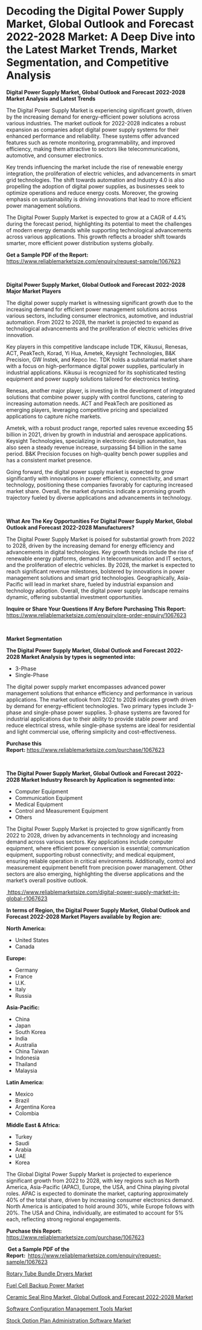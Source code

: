 <p><h1>Decoding the Digital Power Supply Market, Global Outlook and Forecast 2022-2028 Market: A Deep Dive into the Latest Market Trends, Market Segmentation, and Competitive Analysis</h1></p><p><strong>Digital Power Supply Market, Global Outlook and Forecast 2022-2028 Market Analysis and Latest Trends</strong></p>
<p><p>The Digital Power Supply Market is experiencing significant growth, driven by the increasing demand for energy-efficient power solutions across various industries. The market outlook for 2022-2028 indicates a robust expansion as companies adopt digital power supply systems for their enhanced performance and reliability. These systems offer advanced features such as remote monitoring, programmability, and improved efficiency, making them attractive to sectors like telecommunications, automotive, and consumer electronics.</p><p>Key trends influencing the market include the rise of renewable energy integration, the proliferation of electric vehicles, and advancements in smart grid technologies. The shift towards automation and Industry 4.0 is also propelling the adoption of digital power supplies, as businesses seek to optimize operations and reduce energy costs. Moreover, the growing emphasis on sustainability is driving innovations that lead to more efficient power management solutions.</p><p>The Digital Power Supply Market is expected to grow at a CAGR of 4.4% during the forecast period, highlighting its potential to meet the challenges of modern energy demands while supporting technological advancements across various applications. This growth reflects a broader shift towards smarter, more efficient power distribution systems globally.</p></p>
<p><strong>Get a Sample PDF of the Report:&nbsp;</strong> <a href="https://www.reliablemarketsize.com/enquiry/request-sample/1067623?utm_campaign=1140&utm_medium=2&utm_source=Github&utm_content=ia&utm_term=04122024&utm_id=digital-power-supply-market-global-outlook-and-forecast-2022-2028">https://www.reliablemarketsize.com/enquiry/request-sample/1067623</a></p>
<p>&nbsp;</p>
<p><strong>Digital Power Supply Market, Global Outlook and Forecast 2022-2028 Major Market Players</strong></p>
<p><p>The digital power supply market is witnessing significant growth due to the increasing demand for efficient power management solutions across various sectors, including consumer electronics, automotive, and industrial automation. From 2022 to 2028, the market is projected to expand as technological advancements and the proliferation of electric vehicles drive innovation. </p><p>Key players in this competitive landscape include TDK, Kikusui, Renesas, ACT, PeakTech, Korad, Yi Hua, Ametek, Keysight Technologies, B&K Precision, GW Instek, and Kepco Inc. TDK holds a substantial market share with a focus on high-performance digital power supplies, particularly in industrial applications. Kikusui is recognized for its sophisticated testing equipment and power supply solutions tailored for electronics testing.</p><p>Renesas, another major player, is investing in the development of integrated solutions that combine power supply with control functions, catering to increasing automation needs. ACT and PeakTech are positioned as emerging players, leveraging competitive pricing and specialized applications to capture niche markets.</p><p>Ametek, with a robust product range, reported sales revenue exceeding $5 billion in 2021, driven by growth in industrial and aerospace applications. Keysight Technologies, specializing in electronic design automation, has also seen a steady revenue increase, surpassing $4 billion in the same period. B&K Precision focuses on high-quality bench power supplies and has a consistent market presence.</p><p>Going forward, the digital power supply market is expected to grow significantly with innovations in power efficiency, connectivity, and smart technology, positioning these companies favorably for capturing increased market share. Overall, the market dynamics indicate a promising growth trajectory fueled by diverse applications and advancements in technology.</p></p>
<p>&nbsp;</p>
<p><strong>What Are The Key Opportunities For Digital Power Supply Market, Global Outlook and Forecast 2022-2028 Manufacturers?</strong></p>
<p><p>The Digital Power Supply Market is poised for substantial growth from 2022 to 2028, driven by the increasing demand for energy efficiency and advancements in digital technologies. Key growth trends include the rise of renewable energy platforms, demand in telecommunication and IT sectors, and the proliferation of electric vehicles. By 2028, the market is expected to reach significant revenue milestones, bolstered by innovations in power management solutions and smart grid technologies. Geographically, Asia-Pacific will lead in market share, fueled by industrial expansion and technology adoption. Overall, the digital power supply landscape remains dynamic, offering substantial investment opportunities.</p></p>
<p><strong>Inquire or Share Your Questions If Any Before Purchasing This Report:</strong> <a href="https://www.reliablemarketsize.com/enquiry/pre-order-enquiry/1067623?utm_campaign=1140&utm_medium=2&utm_source=Github&utm_content=ia&utm_term=04122024&utm_id=digital-power-supply-market-global-outlook-and-forecast-2022-2028">https://www.reliablemarketsize.com/enquiry/pre-order-enquiry/1067623</a></p>
<p>&nbsp;</p>
<p><strong>Market Segmentation</strong></p>
<p><strong>The Digital Power Supply Market, Global Outlook and Forecast 2022-2028 Market Analysis by types is segmented into:</strong></p>
<p><ul><li>3-Phase</li><li>Single-Phase</li></ul></p>
<p><p>The digital power supply market encompasses advanced power management solutions that enhance efficiency and performance in various applications. The market outlook from 2022 to 2028 indicates growth driven by demand for energy-efficient technologies. Two primary types include 3-phase and single-phase power supplies. 3-phase systems are favored for industrial applications due to their ability to provide stable power and reduce electrical stress, while single-phase systems are ideal for residential and light commercial use, offering simplicity and cost-effectiveness.</p></p>
<p><strong>Purchase this Report:&nbsp;</strong><a href="https://www.reliablemarketsize.com/purchase/1067623?utm_campaign=1140&utm_medium=2&utm_source=Github&utm_content=ia&utm_term=04122024&utm_id=digital-power-supply-market-global-outlook-and-forecast-2022-2028">https://www.reliablemarketsize.com/purchase/1067623</a></p>
<p>&nbsp;</p>
<p><strong>The Digital Power Supply Market, Global Outlook and Forecast 2022-2028 Market Industry Research by Application is segmented into:</strong></p>
<p><ul><li>Computer Equipment</li><li>Communication Equipment</li><li>Medical Equipment</li><li>Control and Measurement Equipment</li><li>Others</li></ul></p>
<p><p>The Digital Power Supply Market is projected to grow significantly from 2022 to 2028, driven by advancements in technology and increasing demand across various sectors. Key applications include computer equipment, where efficient power conversion is essential; communication equipment, supporting robust connectivity; and medical equipment, ensuring reliable operation in critical environments. Additionally, control and measurement equipment benefit from precision power management. Other sectors are also emerging, highlighting the diverse applications and the market’s overall positive outlook.</p></p>
<p><a href="https://www.reliablemarketsize.com/digital-power-supply-market-in-global-r1067623?utm_campaign=1140&utm_medium=2&utm_source=Github&utm_content=ia&utm_term=04122024&utm_id=digital-power-supply-market-global-outlook-and-forecast-2022-2028">&nbsp;https://www.reliablemarketsize.com/digital-power-supply-market-in-global-r1067623</a></p>
<p><strong>In terms of Region, the Digital Power Supply Market, Global Outlook and Forecast 2022-2028 Market Players available by Region are:</strong></p>
<p>
    <p> <strong> North America: </strong>
        <ul>
            <li>United States</li>
            <li>Canada</li>
        </ul>
        </p> 
    <p> <strong> Europe: </strong>
        <ul>
            <li>Germany</li>
            <li>France</li>
            <li>U.K.</li>
            <li>Italy</li>
            <li>Russia</li>
        </ul>
        </p> 
    <p> <strong> Asia-Pacific: </strong>
        <ul>
            <li>China</li>
            <li>Japan</li>
            <li>South Korea</li>
            <li>India</li>
            <li>Australia</li>
            <li>China Taiwan</li>
            <li>Indonesia</li>
            <li>Thailand</li>
            <li>Malaysia</li>
        </ul>
        </p> 
    <p> <strong> Latin America: </strong>
        <ul>
            <li>Mexico</li>
            <li>Brazil</li>
            <li>Argentina Korea</li>
            <li>Colombia</li>
        </ul>
        </p> 
    <p> <strong> Middle East & Africa: </strong>
        <ul>
            <li>Turkey</li>
            <li>Saudi</li>
            <li>Arabia</li>
            <li>UAE</li>
            <li>Korea</li>
        </ul>
    </p>
    </p>
<p><p>The Global Digital Power Supply Market is projected to experience significant growth from 2022 to 2028, with key regions such as North America, Asia-Pacific (APAC), Europe, the USA, and China playing pivotal roles. APAC is expected to dominate the market, capturing approximately 40% of the total share, driven by increasing consumer electronics demand. North America is anticipated to hold around 30%, while Europe follows with 20%. The USA and China, individually, are estimated to account for 5% each, reflecting strong regional engagements.</p></p>
<p><strong>Purchase this Report: </strong><a href="https://www.reliablemarketsize.com/purchase/1067623?utm_campaign=1140&utm_medium=2&utm_source=Github&utm_content=ia&utm_term=04122024&utm_id=digital-power-supply-market-global-outlook-and-forecast-2022-2028">https://www.reliablemarketsize.com/purchase/1067623</a></p>
<p>&nbsp;<strong>Get a Sample PDF of the Report:&nbsp;&nbsp;</strong><a href="https://www.reliablemarketsize.com/enquiry/request-sample/1067623?utm_campaign=1140&utm_medium=2&utm_source=Github&utm_content=ia&utm_term=04122024&utm_id=digital-power-supply-market-global-outlook-and-forecast-2022-2028">https://www.reliablemarketsize.com/enquiry/request-sample/1067623</a></p>
<p><strong></strong></p>
<p><p><a href="https://issuu.com/reportprime-2/docs/rotary-tube-bundle-dryers-market-size-2030.pptx?utm_campaign=1140&utm_medium=2&utm_source=Github&utm_content=ia&utm_term=04122024&utm_id=digital-power-supply-market-global-outlook-and-forecast-2022-2028">Rotary Tube Bundle Dryers Market</a></p><p><a href="https://issuu.com/reportprime-2/docs/fuel-cell-backup-power-market-size-2030.pptx?utm_campaign=1140&utm_medium=2&utm_source=Github&utm_content=ia&utm_term=04122024&utm_id=digital-power-supply-market-global-outlook-and-forecast-2022-2028">Fuel Cell Backup Power Market</a></p><p><a href="https://github.com/AKSHATREPORTPRIME/Market-Research-Report-List-6/blob/main/ceramic-seal-ring-market-global-outlook-and-forecast-2022-2028-market.md?utm_campaign=1140&utm_medium=2&utm_source=Github&utm_content=ia&utm_term=04122024&utm_id=digital-power-supply-market-global-outlook-and-forecast-2022-2028">Ceramic Seal Ring Market, Global Outlook and Forecast 2022-2028 Market</a></p><p><a href="https://www.linkedin.com/pulse/software-configuration-management-tools-market-report-driving-3lttf?utm_campaign=1140&utm_medium=2&utm_source=Github&utm_content=ia&utm_term=04122024&utm_id=digital-power-supply-market-global-outlook-and-forecast-2022-2028">Software Configuration Management Tools Market</a></p><p><a href="https://www.linkedin.com/pulse/growth-revenue-projections-stock-option-plan-administration-rhkzf?utm_campaign=1140&utm_medium=2&utm_source=Github&utm_content=ia&utm_term=04122024&utm_id=digital-power-supply-market-global-outlook-and-forecast-2022-2028">Stock Option Plan Administration Software Market</a></p></p>